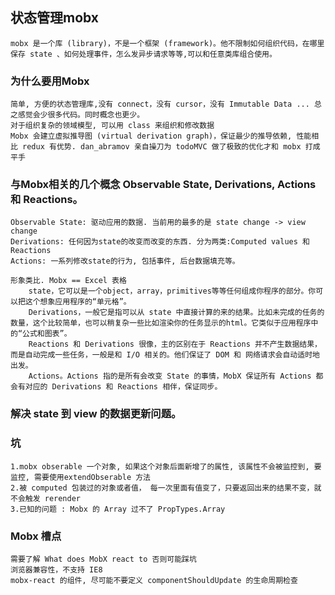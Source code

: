 ## 状态管理mobx
    mobx 是一个库 (library)，不是一个框架 (framework)。他不限制如何组织代码，在哪里保存 state 、如何处理事件，怎么发异步请求等等,可以和任意类库组合使用。
   
### 为什么要用Mobx
    简单, 方便的状态管理库,没有 connect，没有 cursor，没有 Immutable Data ... 总之感觉会少很多代码。同时概念也更少。
    对于组织复杂的领域模型, 可以用 class 来组织和修改数据
    Mobx 会建立虚拟推导图 (virtual derivation graph)，保证最少的推导依赖, 性能相比 redux 有优势. dan_abramov 亲自操刀为 todoMVC 做了极致的优化才和 mobx 打成平手
    
    
### 与Mobx相关的几个概念 Observable State, Derivations, Actions和 Reactions。
    
    Observable State: 驱动应用的数据. 当前用的最多的是 state change -> view change
    Derivations: 任何因为state的改变而改变的东西. 分为两类:Computed values 和 Reactions
    Actions: 一系列修改state的行为, 包括事件, 后台数据填充等。
    
    形象类比. Mobx == Excel 表格
        state，它可以是一个object，array，primitives等等任何组成你程序的部分。你可以把这个想象应用程序的“单元格”。
        Derivations，一般它是指可以从 state 中直接计算的来的结果。比如未完成的任务的数量，这个比较简单，也可以稍复杂一些比如渲染你的任务显示的html。它类似于应用程序中的“公式和图表”。
        Reactions 和 Derivations 很像，主的区别在于 Reactions 并不产生数据结果，而是自动完成一些任务，一般是和 I/O 相关的。他们保证了 DOM 和 网络请求会自动适时地出发。
        Actions。Actions 指的是所有会改变 State 的事情，MobX 保证所有 Actions 都会有对应的 Derivations 和 Reactions 相伴，保证同步。
        
### 解决 state 到 view 的数据更新问题。

### 坑

    1.mobx obserable 一个对象, 如果这个对象后面新增了的属性, 该属性不会被监控到, 要监控, 需要使用extendObserable 方法
    2.被 computed 包装过的对象或者值， 每一次里面有值变了，只要返回出来的结果不变，就不会触发 rerender
    3.已知的问题 : Mobx 的 Array 过不了 PropTypes.Array
    
### Mobx 槽点   

    需要了解 What does MobX react to 否则可能踩坑
    浏览器兼容性，不支持 IE8
    mobx-react 的组件, 尽可能不要定义 componentShouldUpdate 的生命周期检查
    
    
    
    
    
    